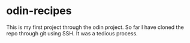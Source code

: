 # odin-recipes
This is my first project through the odin project.
So far I have cloned the repo through git using SSH.
It was a tedious process.